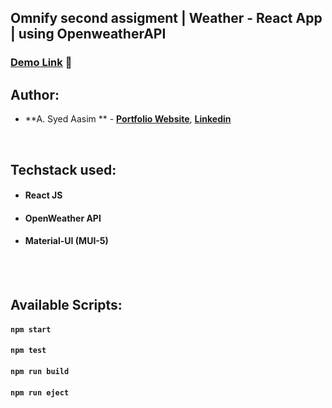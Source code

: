 ## Omnify second assigment |  Weather - React App | using OpenweatherAPI

### [Demo Link]() 🔗

## Author:

- **A. Syed Aasim ** - **[Portfolio Website](https://syed-aasim.vercel.app)**, **[Linkedin](https://www.linkedin.com/in/syed-aasim/)**


<br/>

## Techstack used:

- #### **React JS**
- #### **OpenWeather API**
- #### **Material-UI (MUI-5)**

<br/>


<br/>

## Available Scripts:

#### `npm start`

#### `npm test`

#### `npm run build`

#### `npm run eject`

<br/>


